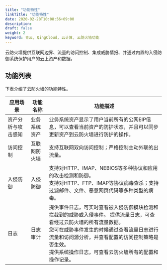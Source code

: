 ```yaml
---
title: "功能特性"
linkTitle: "功能特性"
date: 2020-02-28T10:08:56+09:00
description:
draft: false
weight: 2
keyword: 青云, QingCloud, 云计算, 云防火墙功能
---
```


云防火墙提供互联网边界、流量的访问控制、集成威胁情报、并通过内置的入侵防御系统保护用户的云上资产和数据。

## 功能列表

下表介绍了云防火墙的功能特性。

| 应用场景           | 功能名称     | 功能描述                                                     |
| ------------------ | ------------ | ------------------------------------------------------------ |
| 资产分析与攻击感知 | 业务系统资产 | 业务系统资产显示了用户当前所有的公网EIP信息，可以查看当前资产的防护状态，并且可以同步更新资产到云防火墙进行防护的操作。 |
| 访问控制           | 互联网防火墙 | 支持互联网双向访问控制；严格控制主动外联的出流量。           |
| 入侵防御           | 入侵防御     | 支持对HTTP、IMAP、NEBIOS等多种协议和应用的攻击检测和防御。 <br />支持对HTTP、FTP、IMAP等协议病毒查杀；支持过滤邮件、文件、恶意网页代码等多种类型的病毒。 |
| 日志               | 日志审计     | 提供事件日志，可实时查看被入侵防御模块检测和拦截到的威胁或入侵事件。 提供流量日志，可查看经过云防火墙的所有流量数据。<br />您可在威胁事件发生的时候通过查看流量日志进行流量和访问源分析，并查看配置的访问控制策略是否生效。 <br />提供系统操作日志，可查看云防火墙所有的配置和操作记录。 |
